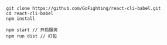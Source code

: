     git clone https://github.com/GoFighting/react-cli-babel.git
    cd react-cli-babel
    npm install

    npm start // 开启服务
    npm run dist // 打包